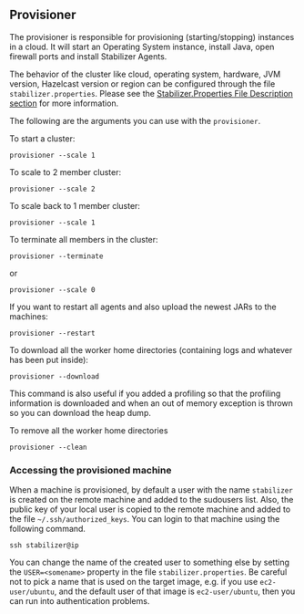 

## Provisioner

The provisioner is responsible for provisioning (starting/stopping) instances in a cloud. It will start an Operating
System instance, install Java, open firewall ports and install Stabilizer Agents.

The behavior of the cluster like cloud, operating system, hardware, JVM version, Hazelcast version or region can be configured through
the file `stabilizer.properties`. Please see the [Stabilizer.Properties File Description section](#stabilizer-properties-file-description) for more information. 

The following are the arguments you can use with the `provisioner`.

To start a cluster:

```
provisioner --scale 1
```

To scale to 2 member cluster:

```
provisioner --scale 2
```

To scale back to 1 member cluster:

```
provisioner --scale 1
```

To terminate all members in the cluster:

```
provisioner --terminate
```

or

```
provisioner --scale 0
```

If you want to restart all agents and also upload the newest JARs to the machines:

```
provisioner --restart
```

To download all the worker home directories (containing logs and whatever has been put inside):

```
provisioner --download
```
This command is also useful
if you added a profiling so that the profiling information is downloaded and when an out of memory exception is thrown so you can download
the heap dump.


To remove all the worker home directories

```
provisioner --clean
```

### Accessing the provisioned machine

When a machine is provisioned, by default a user with the name `stabilizer` is created on the remote machine and added
to the sudousers list. Also, the public key of your local user is copied to the remote machine and added to the file 
`~/.ssh/authorized_keys`. You can login to that machine using the following command.

```
ssh stabilizer@ip
```

You can change the name of the created user to something else by setting the `USER=<somename>` property in the file `stabilizer.properties`. Be careful not to pick a name that is used on the target image, e.g. if you use `ec2-user/ubuntu`, and the
default user of that image is `ec2-user/ubuntu`, then you can run into authentication problems.